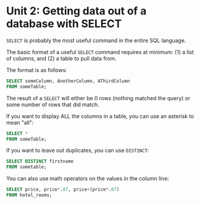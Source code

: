 # Unit 2: Getting data out of a database with SELECT

```SELECT``` is probably the most useful command in the entire SQL language. 

The basic format of a useful ```SELECT``` command requires at minimum: (1) a list of columns, and (2) a table to pull data from. 

The format is as follows:
```sql
SELECT someColumn, AnotherColumn, AThirdColumn
FROM someTable;
```
The result of a ```SELECT``` will either be 0 rows (nothing matched the query) or some number of rows that did match.

If you want to display ALL the columns in a table, you can use an asterisk to mean "all":
```sql
SELECT *
FROM someTable;
```
If you want to leave out duplicates, you can use ```DISTINCT```:
```sql
SELECT DISTINCT firstname
FROM sometable;
```
You can also use math operators on the values in the column line:

```sql
SELECT price, price*.07, price+(price*.07)
FROM hotel_rooms;
```
